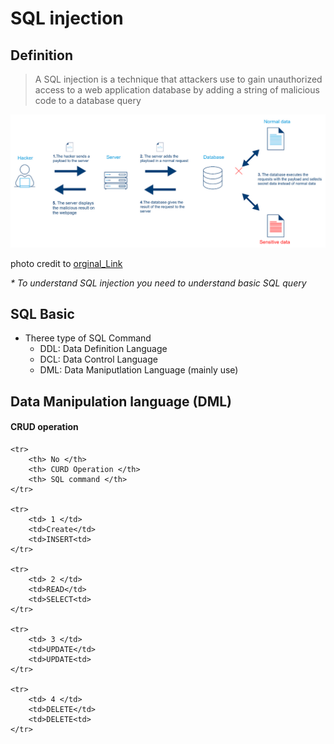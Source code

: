 # SQL injection

## Definition

>A SQL injection is a technique that attackers use to gain unauthorized access to a web application database by adding a string of malicious code to a database query



![Web Archi](../photo/sqli.png)

photo credit to [orginal_Link](https://www.cloudprotector.com/sql-injection/)

<i> * To understand SQL injection you need to understand basic SQL query </i>

## SQL Basic

* Theree type of SQL Command
	- DDL: Data Definition Language
	- DCL: Data Control Language
	- DML: Data Maniputlation Language (mainly use)
	
## Data Manipulation language (DML)

#### CRUD operation

<table>

	<tr>
		<th> No </th>
		<th> CURD Operation </th>
		<th> SQL command </th>
	</tr>

	<tr>
		<td> 1 </td>
		<td>Create</td>
		<td>INSERT<td>
	</tr>

	<tr>
		<td> 2 </td>
		<td>READ</td>
		<td>SELECT<td>
	</tr>

	<tr>
		<td> 3 </td>
		<td>UPDATE</td>
		<td>UPDATE<td>
	</tr>

	<tr>
		<td> 4 </td>
		<td>DELETE</td>
		<td>DELETE<td>
	</tr>



</table>



